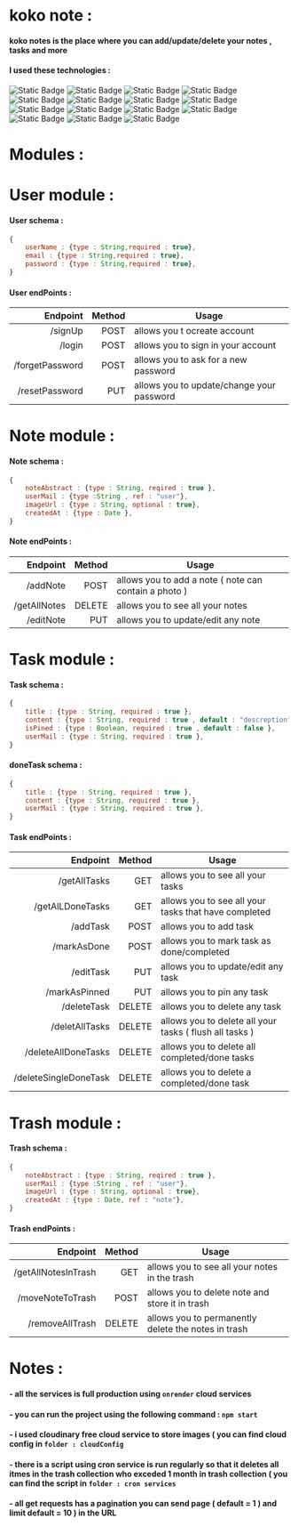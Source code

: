 # koko note : 

#### koko notes is the place where you can add/update/delete your notes , tasks and more  

#### I used these technologies :
![Static Badge](https://img.shields.io/badge/bcrypt-5.1.1-red)
![Static Badge](https://img.shields.io/badge/cloudinary-1.40.0-purple)
![Static Badge](https://img.shields.io/badge/cloudinary_multer-1.0.2-0E497D)
![Static Badge](https://img.shields.io/badge/dotenv-16.3.1-yellow)
![Static Badge](https://img.shields.io/badge/cors-2.8.5-0f3)
![Static Badge](https://img.shields.io/badge/express-4.18.2-blue)
![Static Badge](https://img.shields.io/badge/joi-17.8.2-green)
![Static Badge](https://img.shields.io/badge/jsonwebtoken-9.0.1-white)
![Static Badge](https://img.shields.io/badge/mongoose-6.11.5-black)
![Static Badge](https://img.shields.io/badge/multer-1.4.5_lts.1-darkgreen)
![Static Badge](https://img.shields.io/badge/node-19.4.0-72W)
![Static Badge](https://img.shields.io/badge/nodemon-3.0.1-09c)
![Static Badge](https://img.shields.io/badge/node_cron-3.0.2-01F)
![Static Badge](https://img.shields.io/badge/node_cron-3.0.2-09F)
![Static Badge](https://img.shields.io/badge/nodemailer-6.9.4-pink)




# Modules : 

# User module :

#### User schema : 

```JavaScript
{
    userName : {type : String,required : true},
    email : {type : String,required : true},
    password : {type : String,required : true},
}

```

#### User endPoints : 

|Endpoint|Method|Usage
|-------:|-----:|-----
|/signUp|POST|allows you t ocreate account 
|/login|POST|allows you to sign in your account
|/forgetPassword|POST|allows you to ask for a new password
|/resetPassword|PUT|allows you to update/change your password


# Note module :

#### Note schema : 

```JavaScript
{
    noteAbstract : {type : String, reqired : true },
    userMail : {type :String , ref : "user"},
    imageUrl : {type : String, optional : true},
    createdAt : {type : Date },
}

```

#### Note endPoints : 

|Endpoint|Method|Usage
|-------:|-----:|-----
|/addNote|POST|allows you to add a note ( note can contain a photo )
|/getAllNotes|DELETE|allows you to see all your notes 
|/editNote|PUT|allows you to update/edit any note


# Task module :

#### Task schema : 

```JavaScript
{
    title : {type : String, required : true },
    content : {type : String, required : true , default : "descreption"},
    isPined : {type : Boolean, required : true , default : false },
    userMail : {type : String, required : true },
}

```

#### doneTask schema : 

```JavaScript
{
    title : {type : String, required : true },
    content : {type : String, required : true },
    userMail : {type : String, required : true },
}

```

#### Task endPoints : 

|Endpoint|Method|Usage
|-------:|-----:|-----
|/getAllTasks|GET|allows you to see all your tasks
|/getAlLDoneTasks|GET|allows you to see all your tasks that have completed
|/addTask|POST|allows you to add task 
|/markAsDone|POST|allows you to mark task as done/completed
|/editTask|PUT|allows you to update/edit any task
|/markAsPinned|PUT|allows you to pin any task
|/deleteTask|DELETE|allows you to delete any task
|/deletAllTasks|DELETE|allows you to delete all your tasks ( flush all tasks )
|/deleteAllDoneTasks|DELETE|allows you to delete all completed/done tasks 
|/deleteSingleDoneTask|DELETE|allows you to delete a completed/done task 

# Trash module :

#### Trash schema : 

```JavaScript
{
    noteAbstract : {type : String, reqired : true },
    userMail : {type :String , ref : "user"},
    imageUrl : {type : String, optional : true},
    createdAt : {type : Date, ref : "note"},
}

```

#### Trash endPoints : 

|Endpoint|Method|Usage
|-------:|-----:|-----
|/getAllNotesInTrash|GET|allows you to see all your notes in the trash 
|/moveNoteToTrash|POST|allows you to delete note and store it in trash 
|/removeAllTrash|DELETE|allows you to permanently delete the notes in trash 


# Notes : 

#### - all the services is full production using `onrender` cloud services

#### - you can run the project using the following command : `npm start`

#### - i used cloudinary free cloud service to store images ( you can find cloud config in `folder : cloudConfig`

#### - there is a script using cron service is run regularly so that it deletes all itmes in the trash collection who exceded 1 month in trash collection ( you can find the script in `folder : cron services`

#### - all get requests has a pagination you can send page ( default = 1 ) and limit default = 10 ) in the URL 

